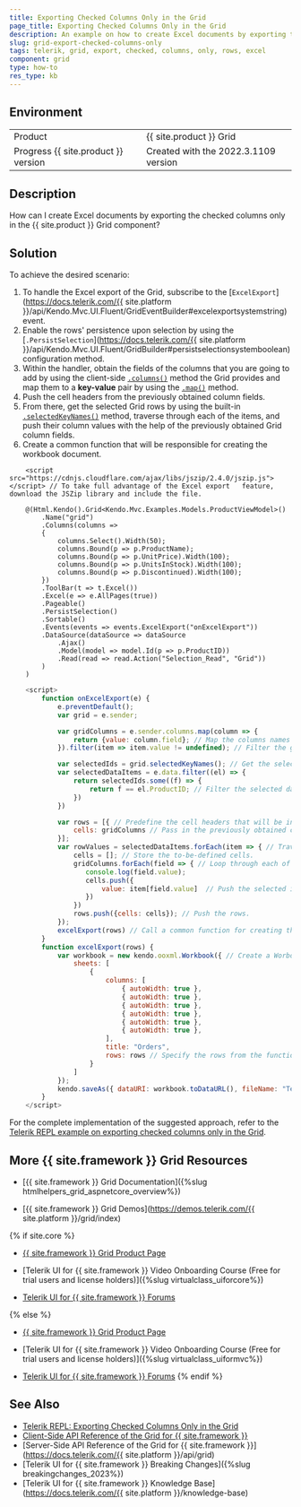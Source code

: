 ```yaml
---
title: Exporting Checked Columns Only in the Grid
page_title: Exporting Checked Columns Only in the Grid
description: An example on how to create Excel documents by exporting the checked columns only in the {{ site.product }} Grid.
slug: grid-export-checked-columns-only
tags: telerik, grid, export, checked, columns, only, rows, excel
component: grid
type: how-to
res_type: kb
---
```


## Environment

<table>
 <tr>
  <td>Product</td>
  <td>{{ site.product }} Grid</td>
 </tr>
 <tr>
  <td>Progress {{ site.product }} version</td>
  <td>Created with the 2022.3.1109 version</td>
 </tr>
</table>

## Description

How can I create Excel documents by exporting the checked columns only in the {{ site.product }} Grid component?


## Solution

To achieve the desired scenario:

1. To handle the Excel export of the Grid, subscribe to the [`ExcelExport`](https://docs.telerik.com/{{ site.platform }}/api/Kendo.Mvc.UI.Fluent/GridEventBuilder#excelexportsystemstring) event.
1. Enable the rows' persistence upon selection by using the [`.PersistSelection`](https://docs.telerik.com/{{ site.platform }}/api/Kendo.Mvc.UI.Fluent/GridBuilder#persistselectionsystemboolean) configuration method.
1. Within the handler, obtain the fields of the columns that you are going to add by using the client-side [`.columns()`](https://docs.telerik.com/kendo-ui/api/javascript/ui/grid/configuration/columns) method the Grid provides and map them to a **key-value** pair by using the [`.map()`](https://api.jquery.com/jquery.map/) method. 
1. Push the cell headers from the previously obtained column fields.
1. From there, get the selected Grid rows by using the built-in [`.selectedKeyNames()`](https://docs.telerik.com/kendo-ui/api/javascript/ui/grid/methods/selectedkeynames) method, traverse through each of the items, and push their column values with the help of the previously obtained Grid column fields.
1. Create a common function that will be responsible for creating the workbook document.

```Index.cshtml
    <script src="https://cdnjs.cloudflare.com/ajax/libs/jszip/2.4.0/jszip.js"></script> // To take full advantage of the Excel export   feature, download the JSZip library and include the file.

    @(Html.Kendo().Grid<Kendo.Mvc.Examples.Models.ProductViewModel>()
        .Name("grid")
        .Columns(columns =>
        {
            columns.Select().Width(50);
            columns.Bound(p => p.ProductName);
            columns.Bound(p => p.UnitPrice).Width(100);
            columns.Bound(p => p.UnitsInStock).Width(100);
            columns.Bound(p => p.Discontinued).Width(100);
        })
        .ToolBar(t => t.Excel())
        .Excel(e => e.AllPages(true))
        .Pageable()
        .PersistSelection()
        .Sortable()
        .Events(events => events.ExcelExport("onExcelExport"))
        .DataSource(dataSource => dataSource
            .Ajax()
            .Model(model => model.Id(p => p.ProductID))
            .Read(read => read.Action("Selection_Read", "Grid"))
        )
    )
```
```Script.js
    <script>
        function onExcelExport(e) {
            e.preventDefault();
            var grid = e.sender;

            var gridColumns = e.sender.columns.map(column => {
                return {value: column.field}; // Map the columns names to an object that will be later passed to the workbook rows.
            }).filter(item => item.value != undefined); // Filter the grid columns in order to remove the select row.

            var selectedIds = grid.selectedKeyNames(); // Get the selected rows.
            var selectedDataItems = e.data.filter((el) => {
                return selectedIds.some((f) => {
                    return f == el.ProductID; // Filter the selected data items based on the id field.
                })
            })

            var rows = [{ // Predefine the cell headers that will be included in the excel file.
                cells: gridColumns // Pass in the previously obtained columns.
            }];
            var rowValues = selectedDataItems.forEach(item => { // Traverse through each of the selected items.
                cells = []; // Store the to-be-defined cells.
                gridColumns.forEach(field => { // Loop through each of the column fields.
                   console.log(field.value);
                   cells.push({
                       value: item[field.value]  // Push the selected item's respective column values.
                   })
                })
                rows.push({cells: cells}); // Push the rows.
            });
            excelExport(rows) // Call a common function for creating the excel workbook whilst passing the previosly pushed rows.
        }
        function excelExport(rows) {
            var workbook = new kendo.ooxml.Workbook({ // Create a Worbook.
                sheets: [
                    {
                        columns: [
                            { autoWidth: true },
                            { autoWidth: true },
                            { autoWidth: true },
                            { autoWidth: true },
                            { autoWidth: true },
                            { autoWidth: true },
                        ],
                        title: "Orders",
                        rows: rows // Specify the rows from the function argument.
                    }
                ]
            });
            kendo.saveAs({ dataURI: workbook.toDataURL(), fileName: "Test.xlsx" }); // Export the Excel file.
        }
    </script>
```

For the complete implementation of the suggested approach, refer to the [Telerik REPL example on exporting checked columns only in the Grid](https://netcorerepl.telerik.com/cclcYfFd35PFgwhC55).

## More {{ site.framework }} Grid Resources

* [{{ site.framework }} Grid Documentation]({%slug htmlhelpers_grid_aspnetcore_overview%})

* [{{ site.framework }} Grid Demos](https://demos.telerik.com/{{ site.platform }}/grid/index)

{% if site.core %}
* [{{ site.framework }} Grid Product Page](https://www.telerik.com/aspnet-core-ui/grid)

* [Telerik UI for {{ site.framework }} Video Onboarding Course (Free for trial users and license holders)]({%slug virtualclass_uiforcore%})

* [Telerik UI for {{ site.framework }} Forums](https://www.telerik.com/forums/aspnet-core-ui)

{% else %}
* [{{ site.framework }} Grid Product Page](https://www.telerik.com/aspnet-mvc/grid)

* [Telerik UI for {{ site.framework }} Video Onboarding Course (Free for trial users and license holders)]({%slug virtualclass_uiformvc%})

* [Telerik UI for {{ site.framework }} Forums](https://www.telerik.com/forums/aspnet-mvc)
{% endif %}

## See Also

* [Telerik REPL: Exporting Checked Columns Only in the Grid](https://netcorerepl.telerik.com/cclcYfFd35PFgwhC55)
* [Client-Side API Reference of the Grid for {{ site.framework }}](https://docs.telerik.com/kendo-ui/api/javascript/ui/grid)
* [Server-Side API Reference of the Grid for {{ site.framework }}](https://docs.telerik.com/{{ site.platform }}/api/grid)
* [Telerik UI for {{ site.framework }} Breaking Changes]({%slug breakingchanges_2023%})
* [Telerik UI for {{ site.framework }} Knowledge Base](https://docs.telerik.com/{{ site.platform }}/knowledge-base)

